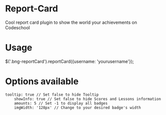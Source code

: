 # Report-Card
Cool report card plugin to show the world your achievements on Codeschool

# Usage
$('.bng-reportCard').reportCard({username: 'yourusername'});

# Options available
    tooltip: true // Set false to hide Tooltip 
		showInfo: true // Set false to hide Scores and Lessons information
		amounts: 5 // Set -1 to display all badges
		imgWidth: '128px' // Change to your desired badge's width
